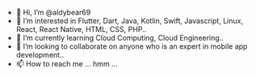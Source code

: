 - 👋 Hi, I’m @aldybear69
- 👀 I’m interested in Flutter, Dart, Java, Kotlin, Swift, Javascript, Linux, React, React Native, HTML, CSS, PHP..
- 🌱 I’m currently learning Cloud Computing, Cloud Engineering..
- 💞️ I’m looking to collaborate on anyone who is an expert in mobile app development..
- 📫 How to reach me ... hmm ...

<!---
aldybear69/aldybear69 is a ✨ special ✨ repository because its `README.md` (this file) appears on your GitHub profile.
You can click the Preview link to take a look at your changes.
--->

